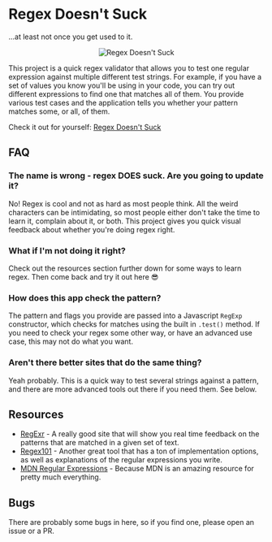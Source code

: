 # Regex Doesn't Suck

...at least not once you get used to it.

<p align="center">
  <img src="https://raw.githubusercontent.com/pbzona/regexdoesntsuck/master/regexdoesntsuck.png" alt="Regex Doesn't Suck"/>
</p>

This project is a quick regex validator that allows you to test one regular expression against multiple different test strings. For example, if you have a set of values you know you'll be using in your code, you can try out different expressions to find one that matches all of them. You provide various test cases and the application tells you whether your pattern matches some, or all, of them.

Check it out for yourself: [Regex Doesn't Suck](https://regexdoesntsuck.com)

## FAQ

### The name is wrong - regex DOES suck. Are you going to update it?

No! Regex is cool and not as hard as most people think. All the weird characters can be intimidating, so most people either don't take the time to learn it, complain about it, or both. This project gives you quick visual feedback about whether you're doing regex right.

### What if I'm not doing it right?

Check out the resources section further down for some ways to learn regex. Then come back and try it out here 😎

### How does this app check the pattern?

The pattern and flags you provide are passed into a Javascript `RegExp` constructor, which checks for matches using the built in `.test()` method. If you need to check your regex some other way, or have an advanced use case, this may not do what you want.

### Aren't there better sites that do the same thing?

Yeah probably. This is a quick way to test several strings against a pattern, and there are more advanced tools out there if you need them. See below.

## Resources

- [RegExr](https://regexr.com/) - A really good site that will show you real time feedback on the patterns that are matched in a given set of text.
- [Regex101](https://regex101.com/) - Another great tool that has a ton of implementation options, as well as explanations of the regular expressions you write.
- [MDN Regular Expressions](https://developer.mozilla.org/en-US/docs/Web/JavaScript/Guide/Regular_Expressions) - Because MDN is an amazing resource for pretty much everything.

## Bugs

There are probably some bugs in here, so if you find one, please open an issue or a PR.
